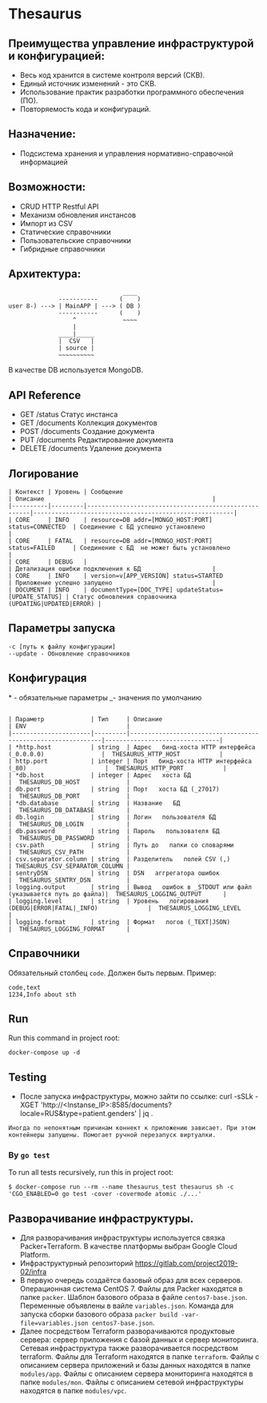 # Thesaurus

## Преимущества управление инфраструктурой и конфигурацией:
- Весь код хранится в системе контроля версий (СКВ).
- Единый источник изменений - это СКВ.
- Использование практик разработки программного обеспечения (ПО).
- Повторяемость кода и конфигураций.


## Назначение:
- Подсистема хранения и управления нормативно-справочной информацией

## Возможности:
- CRUD HTTP Restful API
- Механизм обновления инстансов
- Импорт из CSV
- Статические справочники
- Пользовательские справочники
- Гибридные справочники

## Архитектура:

```
                                ____
              -----------      (    )
user 8-) ---> | MainAPP | ---> ( DB )
              -----------      (    )
                  ^             ~~~~
                  |
              ____|_____
              |  CSV   |
              | source |
              ~~~~~~~~~~
```
В качестве DB используется MongoDB.


## API Reference
- GET /status Статус инстанса
- GET /documents Коллекция документов
- POST /documents Создание документа
- PUT /documents Редактирование документа
- DELETE /documents Удаление документа

## Логирование
```
| Контекст | Уровень | Сообщение                                            | Описание                                               |
|----------|---------|------------------------------------------------------|--------------------------------------------------------|
| CORE     | INFO    | resource=DB addr=[MONGO_HOST:PORT] status=CONNECTED  | Соединение с БД успешно установлено                    |
| CORE     | FATAL   | resource=DB addr=[MONGO_HOST:PORT] status=FAILED     | Соединение с БД  не может быть установлено             |
| CORE     | DEBUG   |                                                      | Детализация ошибки подключения к БД                    |
| CORE     | INFO    | version=v[APP_VERSION] status=STARTED                | Приложение успешно запущено                            |
| DOCUMENT | INFO    | documentType=[DOC_TYPE] updateStatus=[UPDATE_STATUS] | Статус обновления справочника (UPDATING|UPDATED|ERROR) |
```

## Параметры запуска
```
-c [путь к файлу конфигурации]
--update - Обновление справочников
```
## Конфигурация
\* - обязательные параметры
_- значения по умолчанию
```

| Параметр             | Тип     | Описание                                                     | ENV                            |
|----------------------|---------|--------------------------------------------------------------|--------------------------------|
| *http.host           | string  | Адрес   бинд-хоста HTTP интерфейса (_0.0.0.0)                |  THESAURUS_HTTP_HOST           |
| http.port            | integer | Порт   бинд-хоста HTTP интерфейса (_80)                      |  THESAURUS_HTTP_PORT           |
| *db.host             | integer | Адрес   хоста БД                                             |  THESAURUS_DB_HOST             |
| db.port              | string  | Порт   хоста БД (_27017)                                     |  THESAURUS_DB_PORT             |
| *db.database         | string  | Название   БД                                                |  THESAURUS_DB_DATABASE         |
| db.login             | string  | Логин   пользователя БД                                      |  THESAURUS_DB_LOGIN            |
| db.password          | string  | Пароль   пользователя БД                                     |  THESAURUS_DB_PASSWORD         |
| csv.path             | string  | Путь до   папки со словарями                                 |  THESAURUS_CSV_PATH            |
| csv.separator.column | string  | Разделитель   полей CSV (,)                                  | THESAURUS_CSV_SEPARATOR_COLUMN |
| sentryDSN            | string  | DSN   аггрегатора ошибок                                     |  THESAURUS_SENTRY_DSN          |
| logging.output       | string  | Вывод   ошибок в _STDOUT или файл (указывается путь до файла)|  THESAURUS_LOGGING_OUTPUT      |
| logging.level        | string  | Уровень   логирования (DEBUG|ERROR|FATAL|_INFO)              |  THESAURUS_LOGGING_LEVEL       |
| logging.format       | string  | Формат   логов (_TEXT|JSON)                                  |  THESAURUS_LOGGING_FORMAT      |
```

## Справочники
Обязательный столбец `code`. Должен быть первым.
Пример:
```
code,text
1234,Info about sth
```

## Run
Run this command in project root:
```commandLine
docker-compose up -d
```

## Testing

- После запуска инфраструктуры, можно зайти по ссылке:
curl -sSLk -XGET 'http://<Instanse_IP>:8585/documents?locale=RUS&type=patient.genders' | jq .
```
Иногда по непонятным причинам коннект к приложению зависает. При этом контейнеры запущены. Помогает ручной перезапуск виртуалки.
```

### By `go test`
To run all tests recursively, run this in project root:
```commandLine
$ docker-compose run --rm --name thesaurus_test thesaurus sh -c 'CGO_ENABLED=0 go test -cover -covermode atomic ./...'
```

## Разворачивание инфраструктуры.
- Для разворачивания инфраструктуры используется связка Packer+Terraform. В качестве платформы выбран Google Cloud Platform.
- Инфраструктурный репозиторий https://gitlab.com/project2019-02/infra 
- В первую очередь создаётся базовый образ для всех серверов. Операционная система CentOS 7. Файлы для Packer находятся в папке `packer`. Шаблон базового образа в файле `centos7-base.json`. Переменные объявлены в вайле `variables.json`. Команда для запуска сборки базового образа `packer build -var-file=variables.json centos7-base.json`.
- Далее посредством Terraform разворачиваются продуктовые сервера: сервер приложения с базой данных и сервер мониторинга. Сетевая инфраструктура также разворачивается посредством terraform. Файлы для Terraform находятся в папке `terraform`. Файлы с описанием сервера приложений и базы данных находятся в папке `modules/app`. Файлы с описанием сервера мониторинга находятся в папке `modules/mon`. Файлы с описанием сетевой инфраструктуры находятся в папке `modules/vpc`.

